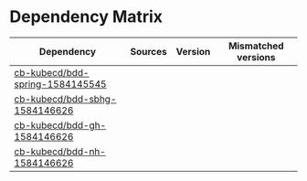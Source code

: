 # Dependency Matrix

Dependency | Sources | Version | Mismatched versions
---------- | ------- | ------- | -------------------
[cb-kubecd/bdd-spring-1584145545](https://github.com/cb-kubecd/bdd-spring-1584145545.git) |  | []() | 
[cb-kubecd/bdd-sbhg-1584146626](https://github.com/cb-kubecd/bdd-sbhg-1584146626.git) |  | []() | 
[cb-kubecd/bdd-gh-1584146626](https://github.com/cb-kubecd/bdd-gh-1584146626.git) |  | []() | 
[cb-kubecd/bdd-nh-1584146626](https://github.com/cb-kubecd/bdd-nh-1584146626.git) |  | []() | 
